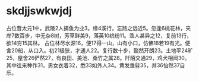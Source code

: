 # skdjjswkwjdj
占位晋太元1中，武陵2人捕鱼为业3。缘4溪行，忘路之远近5。忽逢6桃花林，夹岸7数百步，中无杂8树，芳草鲜美9，落英10缤纷11。渔人甚异之12，复前13行，欲14穷15其林。 占位林尽水源16，便17得一山，山有小口，仿佛18若19有光。便舍20船，从口入。初21极狭，才通人22。复行数十步，豁然开朗23。土地平24旷25，屋舍26俨然27，有良田、美池、桑竹之属28。阡陌交通29，鸡犬相闻30。其中往来种作31，男女衣着32，悉33如外人34。黄发垂髫35，并36怡然37自乐。
